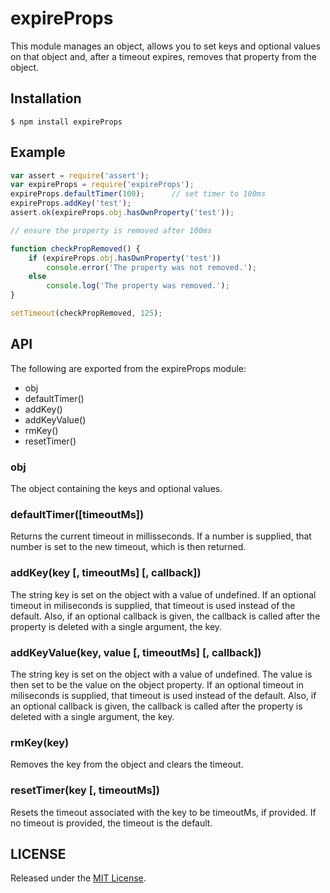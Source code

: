 # expireProps
This module manages an object, allows you to set keys and optional values on
that object and, after a timeout expires, removes that property from the object.

## Installation

    $ npm install expireProps

## Example

```javascript
var assert = require('assert');
var expireProps = require('expireProps');
expireProps.defaultTimer(100);      // set timer to 100ms
expireProps.addKey('test');
assert.ok(expireProps.obj.hasOwnProperty('test'));

// ensure the property is removed after 100ms

function checkPropRemoved() {
    if (expireProps.obj.hasOwnProperty('test'))
        console.error('The property was not removed.');
    else
        console.log('The property was removed.');
}

setTimeout(checkPropRemoved, 125);
```

## API

The following are exported from the expireProps module:

- obj
- defaultTimer()
- addKey()
- addKeyValue()
- rmKey()
- resetTimer()

### obj
The object containing the keys and optional values.

### defaultTimer([timeoutMs])
Returns the current timeout in millisseconds. If a number is supplied, that
number is set to the new timeout, which is then returned.

### addKey(key [, timeoutMs] [, callback])
The string key is set on the object with a value of undefined. If an optional
timeout in miliseconds is supplied, that timeout is used instead of the default.
Also, if an optional callback is given, the callback is called after the
property is deleted with a single argument, the key.

### addKeyValue(key, value [, timeoutMs] [, callback])
The string key is set on the object with a value of undefined. The value is then
set to be the value on the object property.  If an optional timeout in
miliseconds is supplied, that timeout is used instead of the default.  Also, if
an optional callback is given, the callback is called after the property is
deleted with a single argument, the key.

### rmKey(key)
Removes the key from the object and clears the timeout.

### resetTimer(key [, timeoutMs])
Resets the timeout associated with the key to be timeoutMs, if provided. If no
timeout is provided, the timeout is the default.

## LICENSE
Released under the [MIT License](http://opensource.org/licenses/MIT).
